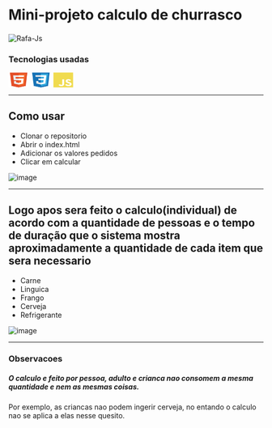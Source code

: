 # Mini-projeto calculo de churrasco

<img align="center" alt="Rafa-Js" height="300" width="390" src="https://user-images.githubusercontent.com/82521665/133528398-1dc53b75-7505-4857-9321-fadb6339d4e6.png">

### Tecnologias usadas
 <div style="display: inline_block">
  <img align="center" alt="Rafa-HTML" height="30" width="40" src="https://raw.githubusercontent.com/devicons/devicon/master/icons/html5/html5-original.svg">
  <img align="center" alt="Rafa-CSS" height="30" width="40" src="https://raw.githubusercontent.com/devicons/devicon/master/icons/css3/css3-original.svg">
  <img align="center" alt="Rafa-Js" height="30" width="40" src="https://raw.githubusercontent.com/devicons/devicon/master/icons/javascript/javascript-plain.svg">

</div>
  <hr>
  
## Como usar

* Clonar o repositorio
* Abrir o index.html
* Adicionar os valores pedidos
* Clicar em calcular

![image](https://user-images.githubusercontent.com/82521665/133529458-0a10d2f9-d253-4b79-836d-829a7303fd69.png)
<hr>

## Logo apos sera feito o calculo(individual) de acordo com a quantidade de pessoas e o tempo de duração que o sistema mostra aproximadamente a quantidade de cada item que sera necessario

* Carne
* Linguica 
* Frango
* Cerveja
* Refrigerante


![image](https://user-images.githubusercontent.com/82521665/133529372-dd55abfa-cd46-4c2e-bacb-547f08e7b7d8.png)

<hr>

### Observacoes

##### O calculo e feito por pessoa, adulto e crianca nao consomem a mesma quantidade e nem as mesmas coisas.
Por exemplo, as criancas nao podem ingerir cerveja, no entando o calculo nao se aplica a elas nesse quesito.


